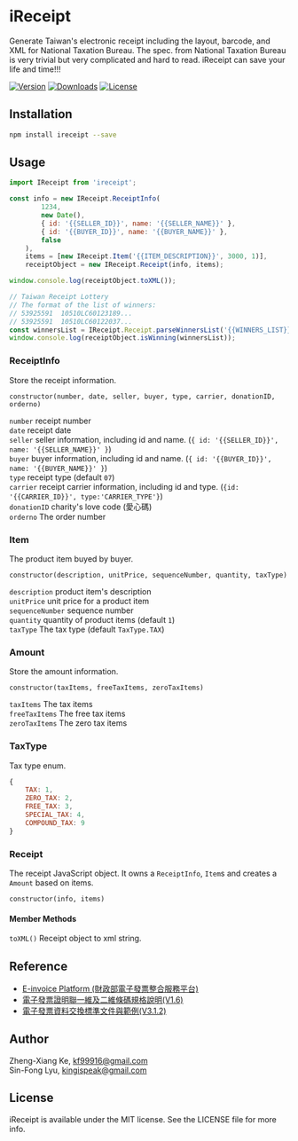 # iReceipt

Generate Taiwan's electronic receipt including the layout, barcode, and XML for National Taxation Bureau. The spec. from National Taxation Bureau is very trivial but very complicated and hard to read. iReceipt can save your life and time!!!

<a href="https://www.npmjs.com/package/ireceipt"><img src="https://img.shields.io/npm/v/ireceipt.svg" alt="Version"></a>
<a href="https://www.npmjs.com/package/ireceipt"><img src="https://img.shields.io/npm/dm/ireceipt.svg" alt="Downloads"></a>
<a href="https://www.npmjs.com/package/ireceipt"><img src="https://img.shields.io/npm/l/ireceipt.svg" alt="License"></a>

## Installation

```bash
npm install ireceipt --save
```

## Usage

```javascript
import IReceipt from 'ireceipt';

const info = new IReceipt.ReceiptInfo(
        1234,
        new Date(),
        { id: '{{SELLER_ID}}', name: '{{SELLER_NAME}}' },
        { id: '{{BUYER_ID}}', name: '{{BUYER_NAME}}' },
        false
    ),
    items = [new IReceipt.Item('{{ITEM_DESCRIPTION}}', 3000, 1)],
    receiptObject = new IReceipt.Receipt(info, items);

window.console.log(receiptObject.toXML());

// Taiwan Receipt Lottery
// The format of the list of winners:
// 53925591  10510LC60123189...
// 53925591  10510LC60122037...
const winnersList = IReceipt.Receipt.parseWinnersList('{{WINNERS_LIST}}');
window.console.log(receiptObject.isWinning(winnersList));
```

### ReceiptInfo

Store the receipt information.

`constructor(number, date, seller, buyer, type, carrier, donationID, orderno)`

`number` receipt number  
`date` receipt date  
`seller` seller information, including id and name. (`{ id: '{{SELLER_ID}}', name: '{{SELLER_NAME}}' }`)  
`buyer` buyer information, including id and name. (`{ id: '{{BUYER_ID}}', name: '{{BUYER_NAME}}' }`)  
`type` receipt type (default `07`)  
`carrier` receipt carrier information, including id and type. (`{id: '{{CARRIER_ID}}', type:'CARRIER_TYPE'}`)  
`donationID` charity's love code (愛心碼)   
`orderno` The order number

### Item

The product item buyed by buyer.

`constructor(description, unitPrice, sequenceNumber, quantity, taxType)`

`description` product item's description  
`unitPrice` unit price for a product item  
`sequenceNumber` sequence number  
`quantity` quantity of product items (default `1`)   
`taxType` The tax type (default `TaxType.TAX`)

### Amount

Store the amount information.

`constructor(taxItems, freeTaxItems, zeroTaxItems)`

`taxItems` The tax items  
`freeTaxItems` The free tax items  
`zeroTaxItems` The zero tax items

### TaxType

Tax type enum.

```js
{
    TAX: 1,
    ZERO_TAX: 2,
    FREE_TAX: 3,
    SPECIAL_TAX: 4,
    COMPOUND_TAX: 9
}
```

### Receipt

The receipt JavaScript object. It owns a `ReceiptInfo`, `Item`s and creates a `Amount` based on items.

`constructor(info, items)`

#### Member Methods

`toXML()` Receipt object to xml string.

## Reference

* <a href="https://www.einvoice.nat.gov.tw/">E-invoice Platform (財政部電子發票整合服務平台)</a>
* <a href="https://www.einvoice.nat.gov.tw/home/DownLoad?fileName=1479449792874_0.6(20161115).pdf">電子發票證明聯一維及二維條碼規格說明(V1.6)</a>
* <a href="https://www.einvoice.nat.gov.tw/home/DownLoad?fileName=1447235507091_0.zip">電子發票資料交換標準文件與範例(V3.1.2)</a>

## Author

Zheng-Xiang Ke, kf99916@gmail.com   
Sin-Fong Lyu, kingispeak@gmail.com

## License

iReceipt is available under the MIT license. See the LICENSE file for more info.
